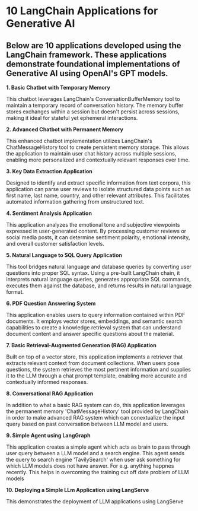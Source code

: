 # 10 LangChain Applications for Generative AI
## Below are 10 applications developed using the LangChain framework. These applications demonstrate foundational implementations of Generative AI using OpenAI's GPT models.
**1. Basic Chatbot with Temporary Memory**

This chatbot leverages LangChain's ConversationBufferMemory tool to maintain a temporary record of conversation history. The memory buffer stores exchanges within a session but doesn't persist across sessions, making it ideal for stateful yet ephemeral interactions.

**2. Advanced Chatbot with Permanent Memory**

This enhanced chatbot implementation utilizes LangChain's ChatMessageHistory tool to create persistent memory storage. This allows the application to maintain user chat history across multiple sessions, enabling more personalized and contextually relevant responses over time.

**3. Key Data Extraction Application**

Designed to identify and extract specific information from text corpora, this application can parse user reviews to isolate structured data points such as first name, last name, country, and other relevant attributes. This facilitates automated information gathering from unstructured text.

**4. Sentiment Analysis Application**

This application analyzes the emotional tone and subjective viewpoints expressed in user-generated content. By processing customer reviews or social media posts, it can determine sentiment polarity, emotional intensity, and overall customer satisfaction levels.

**5. Natural Language to SQL Query Application**

This tool bridges natural language and database queries by converting user questions into proper SQL syntax. Using a pre-built LangChain chain, it interprets natural language queries, generates appropriate SQL commands, executes them against the database, and returns results in natural language format.

**6. PDF Question Answering System**

This application enables users to query information contained within PDF documents. It employs vector stores, embeddings, and semantic search capabilities to create a knowledge retrieval system that can understand document content and answer specific questions about the material.

**7. Basic Retrieval-Augmented Generation (RAG) Application**

Built on top of a vector store, this application implements a retriever that extracts relevant context from document collections. When users pose questions, the system retrieves the most pertinent information and supplies it to the LLM through a chat prompt template, enabling more accurate and contextually informed responses.

**8. Conversational RAG Application**

In addition to what a basic RAG system can do, this application leverages the permanent memory 'ChatMessageHistory' tool provided by LangChain in order to make advanced RAG system which can conextualize the input query based on past conversation between LLM model and users.

**9. Simple Agent using LangGraph**

This application creates a simple agent which acts as brain to pass through user query between a LLM model and a search engine. This agent sends the query to search engine 'TavilySearch' when user ask something for which LLM models does not have answer. For e.g. anything happnes recently. This helps in overcoming the training cut off date problem of LLM models

**10. Deploying a Simple LLm Application using LangServe**

This demonstrates the deployment of LLM applications using LangServe

